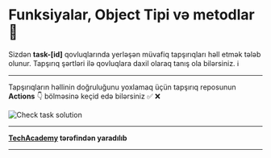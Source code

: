 # Funksiyalar, Object Tipi və metodlar 🎯

Sizdən **task-[id]** qovluqlarında yerləşən müvafiq tapşırıqları həll etmək tələb olunur. Tapşırıq şərtləri ilə qovluqlara daxil olaraq tanış ola bilərsiniz. :information_source:

---

Tapşırıqların həllinin doğruluğunu yoxlamaq üçün tapşırıq reposunun **Actions** :point_down: bölməsinə keçid edə bilərsiniz :white_check_mark: :x:

![Check task solution](assets/githubactions.gif)

---

**[TechAcademy](https://www.tech.edu.az/) tərəfindən yaradılıb**

---
